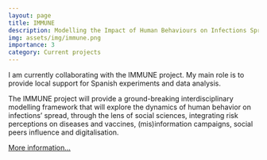 ```yaml
---
layout: page
title: IMMUNE
description: Modelling the Impact of Human Behaviours on Infections Spread
img: assets/img/immune.png
importance: 3
category: Current projects
---
```


I am currently collaborating with the IMMUNE project. My main role is to provide local support for Spanish experiments and data analysis.

The IMMUNE project will provide a ground-breaking interdisciplinary modelling framework that will explore the dynamics of human behavior on infections’ spread, through the lens of social sciences, integrating risk perceptions on diseases and vaccines, (mis)information campaigns, social peers influence and digitalisation. 

[More information...](https://cordis.europa.eu/project/id/101003183)
